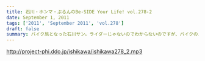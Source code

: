 ```yaml
---
title: 石川・ホンマ・ぶるんのBe-SIDE Your Life! vol.278-2
date: September 1, 2011
tags: ['2011', 'September 2011', 'vol.278']
draft: false
summary: バイク旅となった石川サン。ライダーじゃないのでわからないのですが、バイクのエンジン熱で足が重度の火傷状態に！バイクに乗るのは気合が必要ですね。NAMAE
---
```


http://project-phi.ddo.jp/ishikawa/ishikawa278_2.mp3